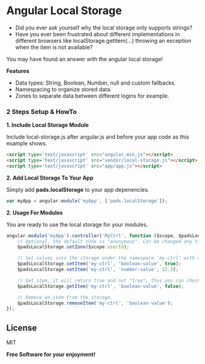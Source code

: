 # Angular Local Storage

- Did you ever ask yourself why the local storage only supports strings?
- Have you ever been frustrated about different implementations in different browsers like localStorage.getItem(...) throwing an exception when the item is not available?

You may have found an answer with the angular local storage!

**Features**
- Data types: String, Boolean, Number, null and custom fallbacks.
- Namespacing to organize stored data.
- Zones to separate data between different logins for example.

### 2 Steps Setup & HowTo

**1. Include Local Storage Module**

Include local-storage.js after angular.js and before your app code as this example shows.

```html
<script type='text/javascript' src="angular.min.js"></script>
<script type='text/javascript' src="vendor/local-storage.js"></script>
<script type='text/javascript' src="app/app.js"></script>
```

**2. Add Local Storage To Your App**

Simply add **pads.localStorage** to your app depenencies.

```js
var myApp = angular.module('myApp', ['pads.localStorage']);
```

**2. Usage For Modules**

You are ready to use the local storage for your modules.

```js
angular.module('myApp').controller('MyCtrl', function ($scope, $padsLocalStorage) {
    // Optional, the default zone is "anonymous". Can be changed any time.
    $padsLocalStorage.setZone($scope.userId);

    // Set values into the storage under the namespace 'my-ctrl' with different variable names.
    $padsLocalStorage.setItem('my-ctrl', 'boolean-value', true);
    $padsLocalStorage.setItem('my-ctrl', 'number-value', 12.3);

    // Get item, it will return true and not "true", thus you can check with === against true.
    $padsLocalStorage.getItem('my-ctrl', 'boolean-value', false);

    // Remove an item from the storage.
    $padsLocalStorage.removeItem('my-ctrl', 'boolean-value');
});
```

License
----

MIT


**Free Software for your enjoyment!**